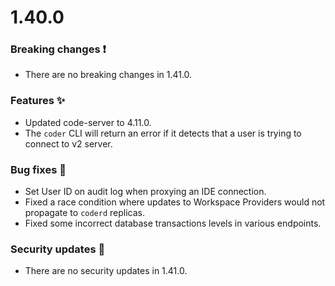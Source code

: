 # 1.40.0

### Breaking changes ❗

- There are no breaking changes in 1.41.0.

### Features ✨

- Updated code-server to 4.11.0.
- The `coder` CLI will return an error if it detects that a user is trying to
  connect to v2 server.

### Bug fixes 🐛

- Set User ID on audit log when proxying an IDE connection.
- Fixed a race condition where updates to Workspace Providers would not
  propagate to `coderd` replicas.
- Fixed some incorrect database transactions levels in various endpoints.

### Security updates 🔐

- There are no security updates in 1.41.0.
